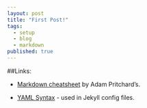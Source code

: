 ```yaml
---
layout: post
title: "First Post!"
tags:
  - setup
  - blog
  - markdown
published: true
---
```


##Links:

+ [Markdown cheatsheet](https://github.com/adam-p/markdown-here/wiki/Markdown-Cheatsheet "Markdown Cheatsheet") by Adam Pritchard’s.

+ [YAML Syntax](http://docs.ansible.com/YAMLSyntax.html) - used in Jekyll config files.